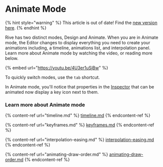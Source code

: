 # Animate Mode

{% hint style="warning" %}
This article is out of date! Find the [new version here](https://rive.app/community/doc/animate-mode-overview/doch2KDDXXix).
{% endhint %}

Rive has two distinct modes, Design and Animate. When you are in Animate mode, the Editor changes to display everything you need to create your animations including, a timeline, animations list, and interpolation panel. Learn more about Animate mode by watching the video, or reading more below.

{% embed url="https://youtu.be/4U3er1uSjBw" %}

To quickly switch modes, use the `tab` shortcut.

In Animate mode, you'll notice that properties in the [Inspector](../fundamentals/interface-overview/inspector.md) that can be animated now display a key icon next to them.

### Learn more about Animate mode

{% content-ref url="timeline.md" %}
[timeline.md](timeline.md)
{% endcontent-ref %}

{% content-ref url="keyframes.md" %}
[keyframes.md](keyframes.md)
{% endcontent-ref %}

{% content-ref url="interpolation-easing.md" %}
[interpolation-easing.md](interpolation-easing.md)
{% endcontent-ref %}

{% content-ref url="animating-draw-order.md" %}
[animating-draw-order.md](animating-draw-order.md)
{% endcontent-ref %}



